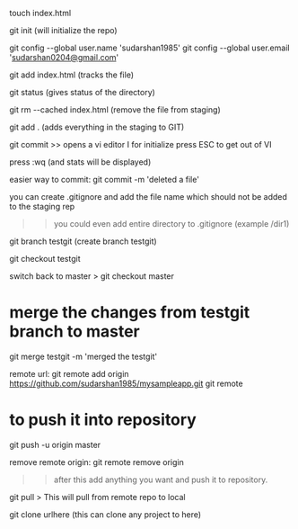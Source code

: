 touch index.html

git init  (will initialize the repo)

git config --global user.name 'sudarshan1985'
git config --global user.email 'sudarshan0204@gmail.com'

git add index.html (tracks the file)

git status (gives status of the directory)

git rm --cached index.html (remove the file from staging)

git add . (adds everything in the staging to GIT)

git commit  >> opens a vi editor
I for initialize
press ESC to get out of VI

press :wq (and stats will be displayed)

easier way to commit:
git commit -m 'deleted a file'

you can create .gitignore and add the file name which should not be added to the staging rep
>> you could even add entire directory to .gitignore (example /dir1)

git branch testgit (create branch testgit)

git checkout testgit

switch back to master >  git checkout master

merge the changes from testgit branch to master
============
git merge testgit -m 'merged the testgit'

remote url:
git remote add origin https://github.com/sudarshan1985/mysampleapp.git
git remote

to push it into repository
==========================
git push -u origin master


remove remote origin:
git remote remove origin

>>after this add anything you want and push it to repository.

git pull > This will pull from remote repo to local

git clone urlhere (this can clone any project to here)



